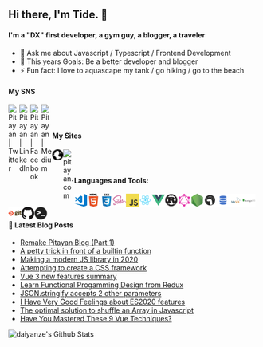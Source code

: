 ## Hi there, I'm Tide. 👋

#### I'm a "DX" first developer, a gym guy, a blogger, a traveler
- 💬 Ask me about Javascript / Typescript / Frontend Development
- 🥅 This years Goals: Be a better developer and blogger
- ⚡ Fun fact: I love to aquascape my tank / go hiking / go to the beach


#### My SNS

[<img align="left" alt="Pitayan | Twitter" width="22px" src="https://cdn.jsdelivr.net/npm/simple-icons@v3/icons/twitter.svg" />][twitter]
[<img align="left" alt="Pitayan | LinkedIn" width="22px" src="https://cdn.jsdelivr.net/npm/simple-icons@v3/icons/linkedin.svg" />][linkedin]
[<img align="left" alt="Pitayan | Facebook" width="22px" src="https://cdn.jsdelivr.net/npm/simple-icons@v3/icons/facebook.svg" />][facebook]
[<img align="left" alt="Pitayan | Medium" width="22px" src="https://cdn.jsdelivr.net/npm/simple-icons@v3/icons/medium.svg" />][medium]

<br/>
<br/>


#### My Sites

[<img align="left" alt="daiyanze.com" width="22px" src="https://raw.githubusercontent.com/iconic/open-iconic/master/svg/globe.svg" />][personal]
[<img align="left" alt="pitayan.com" width="22px" src="https://avatars0.githubusercontent.com/u/59716975?s=200&v=4" />][blog]

<br/>
<br/>

#### Languages and Tools:

[<img align="left" alt="Visual Studio Code" width="26px" src="https://raw.githubusercontent.com/github/explore/80688e429a7d4ef2fca1e82350fe8e3517d3494d/topics/visual-studio-code/visual-studio-code.png" />][blog]
[<img align="left" alt="HTML5" width="26px" src="https://raw.githubusercontent.com/github/explore/80688e429a7d4ef2fca1e82350fe8e3517d3494d/topics/html/html.png" />][blog]
[<img align="left" alt="CSS3" width="26px" src="https://raw.githubusercontent.com/github/explore/80688e429a7d4ef2fca1e82350fe8e3517d3494d/topics/css/css.png" />][blog]
[<img align="left" alt="Sass" width="26px" src="https://raw.githubusercontent.com/github/explore/80688e429a7d4ef2fca1e82350fe8e3517d3494d/topics/sass/sass.png" />][blog]
[<img align="left" alt="JavaScript" width="26px" src="https://raw.githubusercontent.com/github/explore/80688e429a7d4ef2fca1e82350fe8e3517d3494d/topics/javascript/javascript.png" />][blog]
[<img align="left" alt="React" width="26px" src="https://raw.githubusercontent.com/github/explore/80688e429a7d4ef2fca1e82350fe8e3517d3494d/topics/react/react.png" />][blog]
[<img align="left" alt="React" width="26px" src="https://raw.githubusercontent.com/github/explore/80688e429a7d4ef2fca1e82350fe8e3517d3494d/topics/vue/vue.png" />][blog]
[<img align="left" alt="React" width="26px" src="https://raw.githubusercontent.com/github/explore/80688e429a7d4ef2fca1e82350fe8e3517d3494d/topics/rust/rust.png" />][blog]
[<img align="left" alt="GraphQL" width="26px" src="https://raw.githubusercontent.com/github/explore/80688e429a7d4ef2fca1e82350fe8e3517d3494d/topics/graphql/graphql.png" />][blog]
[<img align="left" alt="Node.js" width="26px" src="https://raw.githubusercontent.com/github/explore/80688e429a7d4ef2fca1e82350fe8e3517d3494d/topics/nodejs/nodejs.png" />][blog]
[<img align="left" alt="Deno" width="26px" src="https://raw.githubusercontent.com/github/explore/361e2821e2dea67711cde99c9c40ed357061cf27/topics/deno/deno.png" />][blog]
[<img align="left" alt="SQL" width="26px" src="https://raw.githubusercontent.com/github/explore/80688e429a7d4ef2fca1e82350fe8e3517d3494d/topics/sql/sql.png" />][blog]
[<img align="left" alt="MySQL" width="26px" src="https://raw.githubusercontent.com/github/explore/80688e429a7d4ef2fca1e82350fe8e3517d3494d/topics/mysql/mysql.png" />][blog]
[<img align="left" alt="MongoDB" width="26px" src="https://raw.githubusercontent.com/github/explore/80688e429a7d4ef2fca1e82350fe8e3517d3494d/topics/mongodb/mongodb.png" />][blog]
[<img align="left" alt="Git" width="26px" src="https://raw.githubusercontent.com/github/explore/80688e429a7d4ef2fca1e82350fe8e3517d3494d/topics/git/git.png" />][blog]
[<img align="left" alt="GitHub" width="26px" src="https://raw.githubusercontent.com/github/explore/78df643247d429f6cc873026c0622819ad797942/topics/github/github.png" />][blog]
[<img align="left" alt="HTML5" width="26px" src="https://raw.githubusercontent.com/github/explore/80688e429a7d4ef2fca1e82350fe8e3517d3494d/topics/terminal/terminal.png" />][blog]

<br/>
<br/>


#### 📕 Latest Blog Posts
<!-- BLOG-POST-LIST:START -->
- [Remake Pitayan Blog (Part 1)](https://pitayan.com/posts/remake-pitayan-blog/)
- [A petty trick in front of a builtin function](https://pitayan.com/posts/petty-trick-in-front-of-a-builtin-function/)
- [Making a modern JS library in 2020](https://pitayan.com/posts/modernest-lib-hello-world/)
- [Attempting to create a CSS framework](https://pitayan.com/posts/css-framework-attempt/)
- [Vue 3 new features summary](https://pitayan.com/posts/vue-next-features/)
- [Learn Functional Progamming Design from Redux](https://pitayan.com/posts/redux-fp-design/)
- [JSON.stringify accepts 2 other parameters](https://pitayan.com/posts/json-stringify-params/)
- [I Have Very Good Feelings about ES2020 features](https://pitayan.com/posts/es2020-features/)
- [The optimal solution to shuffle an Array in Javascript](https://pitayan.com/posts/javascript-shuffle-array/)
- [Have You Mastered These 9 Vue Techniques?](https://pitayan.com/posts/vue-techniques/)
<!-- BLOG-POST-LIST:END -->




<!--
**daiyanze/daiyanze** is a ✨ _special_ ✨ repository because its `README.md` (this file) appears on your GitHub profile.

Here are some ideas to get you started:

- 🔭 I’m currently working on ...
- 🌱 I’m currently learning ...
- 👯 I’m looking to collaborate on ...
- 🤔 I’m looking for help with ...
- 💬 Ask me about ...
- 📫 How to reach me: ...
- 😄 Pronouns: ...
- ⚡ Fun fact: ...
-->

<img align="left" alt="daiyanze's Github Stats" src="https://github-readme-stats.vercel.app/api?username=daiyanze&show_icons=true&hide_border=true" />

[personal]: https://daiyanze.com/?ref=github
[blog]: https://pitayan.com/?ref=github
[twitter]: https://twitter.com/daiyanze
[facebook]: https://facebook.com/yanze.dai
[linkedin]: https://www.linkedin.com/in/daiyanze/
[medium]: https://www.medium.com/@daiyanze
